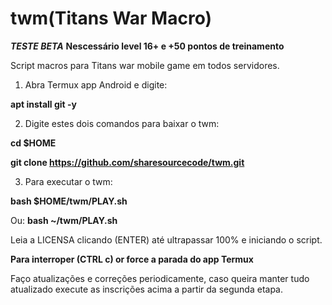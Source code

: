 # twm(Titans War Macro)
***TESTE BETA***
**Nescessário level 16+ e +50 pontos de treinamento**

Script macros para Titans war mobile game em todos servidores.

1. Abra Termux app Android e digite:

**apt install git -y**


2. Digite estes dois comandos para baixar o twm:

**cd $HOME**

**git clone https://github.com/sharesourcecode/twm.git**


3. Para executar o twm:

**bash $HOME/twm/PLAY.sh**

Ou:
**bash ~/twm/PLAY.sh**

Leia a LICENSA clicando (ENTER) até ultrapassar 100% e iniciando o script.

**Para interroper (CTRL c) or force a parada do app Termux**

Faço atualizações e correções periodicamente, caso queira manter tudo atualizado execute as inscrições acima a partir da segunda etapa. 
